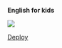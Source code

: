  **English for kids**
 
 ![](/images/eng4kids.png)
 
 [Deploy](https://rolling-scopes-school.github.io/liliyasm-JS2020Q3/english-for-kids/)
 
